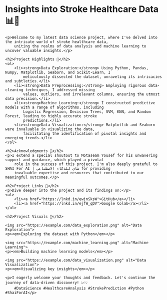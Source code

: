 <head>
    <title>Insights into Stroke Healthcare Data</title>
</head>

<body>
    <h1>Insights into Stroke Healthcare Data 📊🏥</h1>

    <p>Welcome to my latest data science project, where I've delved into the intricate world of stroke healthcare data,
        uniting the realms of data analysis and machine learning to uncover valuable insights.</p>

    <h2>Project Highlights 🌟</h2>
    <ol>
        <li><strong>Data Exploration:</strong> Using Python, Pandas, Numpy, Matplotlib, Seaborn, and Scikit-Learn, I
            meticulously dissected the dataset, unraveling its intricacies and subtleties.</li>
        <li><strong>Data Preprocessing:</strong> Employing rigorous data-cleaning techniques, I addressed missing
            values, outliers, and irrelevant columns, ensuring the utmost data precision.</li>
        <li><strong>Machine Learning:</strong> I constructed predictive models with a range of algorithms, including
            Logistic Regression, Decision Trees, SVM, KNN, and Random Forest, leading to highly accurate stroke
            predictions.</li>
        <li><strong>Data Visualization:</strong> Matplotlib and Seaborn were invaluable in visualizing the data,
            facilitating the identification of pivotal insights and emerging trends.</li>
    </ol>

    <h2>Acknowledgments 🙌</h2>
    <p>I extend a special shoutout to Motaseam Yousef for his unwavering support and guidance, which played a pivotal
        role in the success of this project. I'm also deeply grateful to SHAI For AI | شاي للذكاء الاصطناعي for providing
        invaluable expertise and resources that contributed to our meaningful outcomes.</p>

    <h2>Project Links 🔗</h2>
    <p>Dive deeper into the project and its findings on:</p>
    <ul>
        <li><a href="https://lnkd.in/ewjnSksW">GitHub</a></li>
        <li><a href="https://lnkd.in/ejfW_qDV">Google Colab</a></li>
    </ul>

    <h2>Project Visuals 📸</h2>

    <img src="https://example.com/data_exploration.png" alt="Data Exploration">
    <p><em>Exploring the dataset with Python</em></p>

    <img src="https://example.com/machine_learning.png" alt="Machine Learning">
    <p><em>Building machine learning models</em></p>

    <img src="https://example.com/data_visualization.png" alt="Data Visualization">
    <p><em>Visualizing key insights</em></p>

    <p>I eagerly welcome your thoughts and feedback. Let's continue the journey of data-driven discovery! 📈💡
        #DataScience #HealthcareAnalysis #StrokePrediction #Python #ShaiForAI</p>

